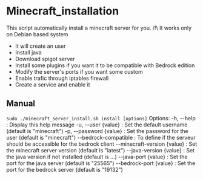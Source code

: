 # Minecraft_installation
This script automatically install a minecraft server for you.
/!\ It works only on Debian based system

- It will create an user
- Install java
- Download spigot server
- Install some plugins if you want it to be compatible with Bedrock edition
- Modify the server's ports if you want some custom
- Enable trafic through iptables firewall
- Create a service and enable it

## Manual
`sudo ./minecraft_server_install.sh install [options]`
Options:
  -h, --help                    : Display this help message
  -u, --user {value}            : Set the default username (default is "minecraft")
  -p, --password {value}        : Set the password for the user (default is "minecraft")
  --bedrock-compatible          : To define if the serveur should be accessible for the bedrock client
  --minecraft-version {value}   : Set the minecraft server version (default is "latest")
  --java-version {value}        : Set the java version if not installed (default is ...)
  --java-port {value}           : Set the port for the java server (default is "25565")
  --bedrock-port {value}        : Set the port for the bedrock server (default is "19132")


